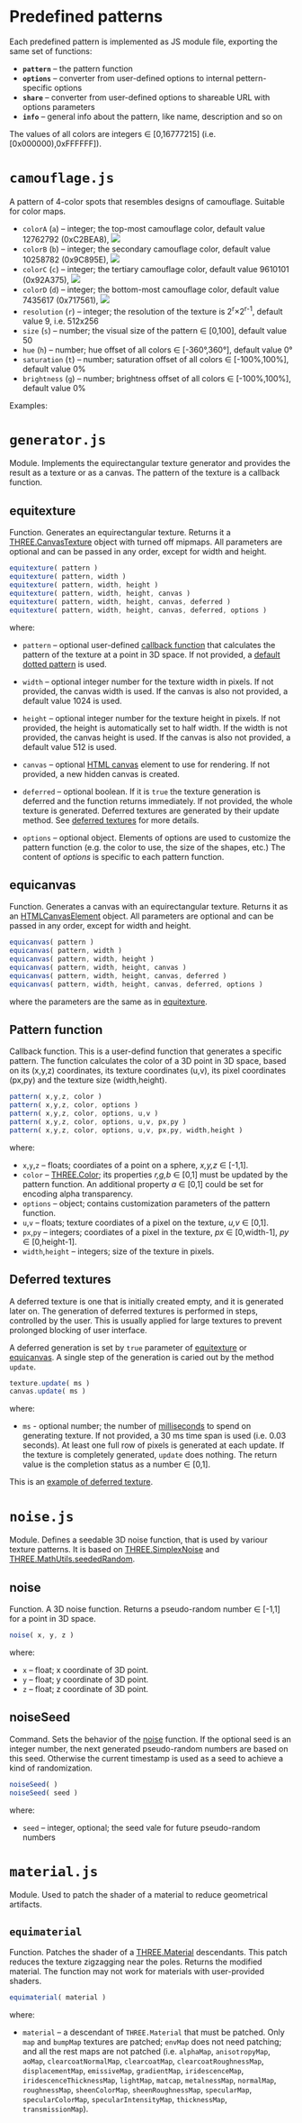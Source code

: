 # Predefined patterns

Each predefined pattern is implemented as JS module file, exporting the same set of functions:
* **`pattern`** &ndash; the pattern function
* **`options`** &ndash; converter from user-defined options to internal pettern-specific options
* **`share`** &ndash; converter from user-defined options to shareable URL with options parameters
* **`info`** &ndash; general info about the pattern, like name, description and so on

The values of all colors are integers &#x2208; [0,16777215] (i.e. [0x000000),0xFFFFFF]).


# `camouflage.js`

A pattern of 4-color spots that resembles designs of camouflage. Suitable for color maps.

* `colorA` (`a`) &ndash; integer; the top-most camouflage color, default value 12762792 (0xC2BEA8), <img src="images/camouflage-color-a.png">
* `colorB` (`b`) &ndash; integer; the secondary camouflage color, default value 10258782 (0x9C895E), <img src="images/camouflage-color-b.png">
* `colorC` (`c`) &ndash; integer; the tertiary camouflage color, default value 9610101 (0x92A375), <img src="images/camouflage-color-c.png">
* `colorD` (`d`) &ndash; integer; the bottom-most camouflage color, default value 7435617 (0x717561), <img src="images/camouflage-color-d.png">
* `resolution` (`r`) &ndash; integer; the resolution of the texture is 2<sup>r</sup>&times;2<sup>r-1</sup>, default value 9, i.e. 512x256
* `size` (`s`) &ndash; number; the visual size of the pattern &#x2208; [0,100], default value 50
* `hue` (`h`) &ndash; number; hue offset of all colors &#x2208; [-360&deg;,360&deg;], default value 0&deg;
* `saturation` (`t`) &ndash; number; saturation offset of all colors &#x2208; [-100%,100%], default value 0%
* `brightness` (`g`) &ndash; number; brightness offset of all colors &#x2208; [-100%,100%], default value 0%

Examples:





# `generator.js`

Module. Implements the equirectangular texture generator and provides the result
as a texture or as a canvas. The pattern of the texture is a callback function.

## equitexture

Function. Generates an equirectangular texture. Returns it a
[THREE.CanvasTexture](https://threejs.org/docs/#api/en/textures/CanvasTexture)
object with turned off mipmaps. All parameters are optional and can be passed in
any order, except for width and height.

```js
equitexture( pattern )
equitexture( pattern, width )
equitexture( pattern, width, height )
equitexture( pattern, width, height, canvas )
equitexture( pattern, width, height, canvas, deferred )
equitexture( pattern, width, height, canvas, deferred, options )
```

where:

* `pattern` &ndash; optional user-defined [callback function](#pattern-function)
that calculates the pattern of the texture at a point in 3D space. If not provided,
a [default dotted pattern](../examples/default-pattern.html) is used.

* `width` &ndash; optional integer number for the texture width in pixels. If
not provided, the canvas width is used. If the canvas is also not provided, a
default value 1024 is used.

* `height` &ndash; optional integer number for the texture height in pixels.
If not provided, the height is automatically set to half width. If the width is
not provided, the canvas height is used. If the canvas is also not provided, a
default value 512 is used.

* `canvas` &ndash; optional [HTML canvas]([HTMLCanvasElement](https://developer.mozilla.org/en-US/docs/Web/API/HTMLCanvasElement))
element to use for rendering. If not provided, a new hidden canvas is created.

* `deferred` &ndash; optional boolean. If it is `true` the texture generation
is deferred and the function returns immediately. If not provided, the whole
texture is generated. Deferred textures are generated by their update method.
See [deferred textures](#deferred-textures) for more details.

* `options` &ndash; optional object. Elements of options are used to customize
the pattern function (e.g. the color to use, the size of the shapes, etc.) The
content of *options* is specific to each pattern function.


	
## equicanvas

Function. Generates a canvas with an equirectangular texture. Returns it as an
[HTMLCanvasElement](https://developer.mozilla.org/en-US/docs/Web/API/HTMLCanvasElement)
object. All parameters are optional and can be passed in any order, except for width and height.

```js
equicanvas( pattern )
equicanvas( pattern, width )
equicanvas( pattern, width, height )
equicanvas( pattern, width, height, canvas )
equicanvas( pattern, width, height, canvas, deferred )
equicanvas( pattern, width, height, canvas, deferred, options )
```

where the parameters are the same as in [equitexture](#equitexture).


## Pattern function

Callback function. This is a user-defind function that generates a specific pattern.
The function calculates the color of a 3D point in 3D space, based on its (x,y,z)
coordinates, its texture coordinates (u,v), its pixel coordinates (px,py) and the
texture size (width,height). 

```js
pattern( x,y,z, color )
pattern( x,y,z, color, options )
pattern( x,y,z, color, options, u,v )
pattern( x,y,z, color, options, u,v, px,py )
pattern( x,y,z, color, options, u,v, px,py, width,height )
```

where:

* `x`,`y`,`z` &ndash; floats; coordiates of a point on a sphere, *x,y,z* &#x2208; [-1,1].
* `color` &ndash; [THREE.Color](https://threejs.org/docs/#api/en/math/Color); 
its properties *r,g,b* &#x2208; [0,1] must be updated by the pattern function.
An additional property *a* &#x2208; [0,1] could be set for encoding alpha transparency. 
* `options` &ndash; object; contains customization parameters of the pattern function. 
* `u`,`v` &ndash; floats; texture coordiates of a pixel on the texture, *u,v* &#x2208; [0,1].
* `px`,`py` &ndash; integers; coordiates of a pixel in the texture, *px* &#x2208; [0,width-1], *py* &#x2208; [0,height-1].
* `width`,`height` &ndash; integers; size of the texture in pixels.


## Deferred textures

A deferred texture is one that is initially created empty, and it is generated
later on. The generation of deferred textures is performed in steps, controlled
by the user. This is usually applied for large textures to prevent prolonged
blocking of user interface.

A deferred generation is set by `true` parameter of [equitexture](#equitexture)
or [equicanvas](#equicanvas). A single step of the generation is caried out by
the method `update`.

```js
texture.update( ms )
canvas.update( ms )
```

where:

* `ms` - optional number; the number of [milliseconds](https://en.wikipedia.org/wiki/Millisecond)
to spend on generating texture. If not provided, a 30 ms time span is used (i.e. 0.03 seconds).
At least one full row of pixels is generated at each update. If the texture is
completely generated, `update` does nothing. The return value is the completion
status as a number &#x2208; [0,1].

This is an [example of deferred texture](../examples/deferred-generation).





# `noise.js`

Module. Defines a seedable 3D noise function, that is used by variour texture
patterns. It is based on [THREE.SimplexNoise](https://github.com/mrdoob/three.js/blob/master/examples/jsm/math/SimplexNoise.js)
and [THREE.MathUtils.seededRandom](https://threejs.org/docs/#api/en/math/MathUtils.seededRandom).


## noise

Function. A 3D noise function. Returns a pseudo-random number &#x2208; [-1,1]
for a point in 3D space.

```js
noise( x, y, z )
```

where:

* `x` &ndash; float; x coordinate of 3D point.
* `y` &ndash; float; y coordinate of 3D point.
* `z` &ndash; float; z coordinate of 3D point.


## noiseSeed

Command. Sets the behavior of the [noise](#noise) function. If the optional
seed is an integer number, the next generated pseudo-random numbers are based on
this seed. Otherwise the current timestamp is used as a seed to achieve a kind
of randomization.

```js
noiseSeed( )
noiseSeed( seed )
```

where:

* `seed` &ndash; integer, optional; the seed vale for future pseudo-random numbers



# `material.js`

Module. Used to patch the shader of a material to reduce geometrical artifacts.


## `equimaterial`

Function. Patches the shader of a [THREE.Material](https://threejs.org/docs/#api/en/materials/Material)
descendants. This patch reduces the texture zigzagging near the poles. Returns 
the modified material. The function may not work for materials with user-provided
shaders.

```js
equimaterial( material )
```

where:

* `material` &ndash; a descendant of `THREE.Material` that must be patched. Only
`map` and `bumpMap` textures are patched; `envMap` does not need patching; and
all the rest maps are not patched (i.e. `alphaMap`, `anisotropyMap`, `aoMap`,
`clearcoatNormalMap`, `clearcoatMap`, `clearcoatRoughnessMap`, `displacementMap`,
`emissiveMap`, `gradientMap`, `iridescenceMap`, `iridescenceThicknessMap`,
`lightMap`, `matcap`, `metalnessMap`, `normalMap`, `roughnessMap`, `sheenColorMap`,
`sheenRoughnessMap`, `specularMap`, `specularColorMap`, `specularIntensityMap`,
`thicknessMap`, `transmissionMap`).
